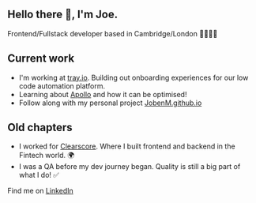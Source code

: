 ## Hello there 👋, I'm Joe.

Frontend/Fullstack developer based in Cambridge/London 🐄🇬🇧🏰

## Current work
- I'm working at [tray.io](https://github.com/trayio). Building out onboarding experiences for our low code automation platform.
- Learning about [Apollo](https://www.apollographql.com/) and how it can be optimised!
- Follow along with my personal project [JobenM.github.io](https://jobenm.github.io/)

## Old chapters
- I worked for [Clearscore](https://github.com/ClearScore). Where I built frontend and backend in the Fintech world. 🌍
- I was a QA before my dev journey began. Quality is still a big part of what I do! ✅

Find me on [LinkedIn](https://www.linkedin.com/in/joseph-milne-968b92110/)

<!--
**JobenM/JobenM** is a ✨ _special_ ✨ repository because its `README.md` (this file) appears on your GitHub profile.

Here are some ideas to get you started:

- 🔭 I’m currently working on ...
- 🌱 I’m currently learning ...
- 👯 I’m looking to collaborate on ...
- 🤔 I’m looking for help with ...
- 💬 Ask me about ...
- 📫 How to reach me: ...
- 😄 Pronouns: ...
- ⚡ Fun fact: ...
-->
